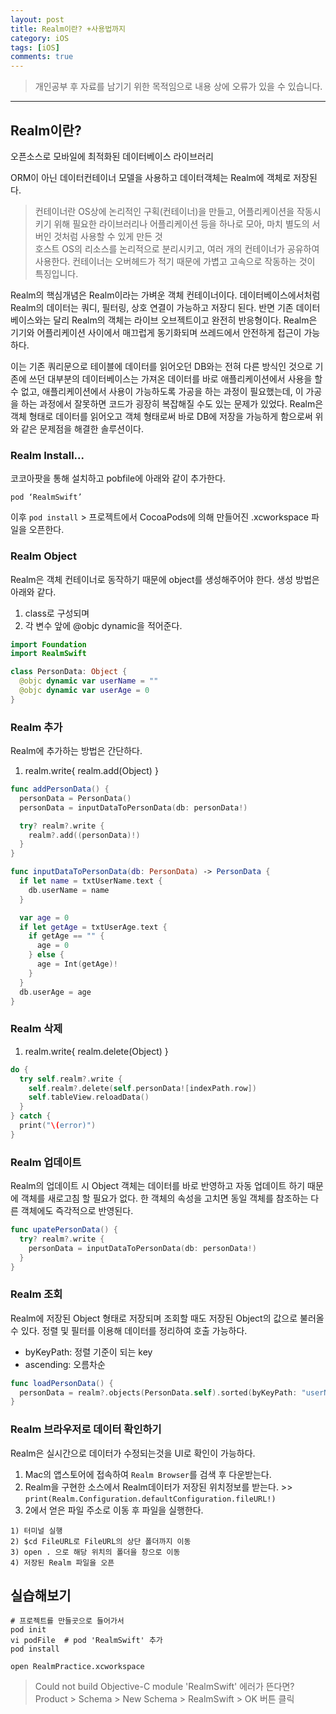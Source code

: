 ```yaml
---
layout: post
title: Realm이란? +사용법까지
category: iOS
tags: [iOS]
comments: true
---
```


> 개인공부 후 자료를 남기기 위한 목적임으로 내용 상에 오류가 있을 수 있습니다.     

<hr>

## Realm이란?

오픈소스로 모바일에 최적화된 데이터베이스 라이브러리

ORM이 아닌 데이터컨테이너 모델을 사용하고 데이터객체는 Realm에 객체로 저장된다.

> 컨테이너란 OS상에 논리적인 구획(컨테이너)을 만들고, 어플리케이션을 작동시키기 위해 필요한 라이브러리나 어플리케이션 등을 하나로 모아, 마치 별도의 서버인 것처럼 사용할 수 있게 만든 것   
호스트 OS의 리소스를 논리적으로 분리시키고, 여러 개의 컨테이너가 공유하여 사용한다. 컨테이너는 오버헤드가 적기 때문에 가볍고 고속으로 작동하는 것이 특징입니다.

Realm의 핵심개념은 Realm이라는 가벼운 객체 컨테이너이다. 데이터베이스에서처럼 Realm의 데이터는 쿼디, 필터링, 상호 연결이 가능하고 저장디 된다. 반면 기존 데이터베이스와는 달리 Realm의 객체는 라이브 오브젝트이고 완전히 반응형이다. Realm은 기기와 어플리케이션 사이에서 매끄럽게 동기화되며 쓰레드에서 안전하게 접근이 가능하다.

이는 기존 쿼리문으로 테이블에 데이터를 읽어오던 DB와는 전혀 다른 방식인 것으로 기존에 쓰던 대부분의 데이터베이스는 가져온 데이터를 바로 애플리케이션에서 사용을 할 수 없고, 애플리케이션에서 사용이 가능하도록 가공을 하는 과정이 필요했는데, 이 가공을 하는 과정에서 잘못하면 코드가 굉장히 복잡해질 수도 있는 문제가 있었다. Realm은 객체 형태로 데이터를 읽어오고 객체 형태로써 바로 DB에 저장을 가능하게 함으로써 위와 같은 문제점을 해결한 솔루션이다.


### Realm Install...

코코아팟을 통해 설치하고 pobfile에 아래와 같이 추가한다.

```vim
pod ‘RealmSwift’
```

이후 `pod install` > 프로젝트에서 CocoaPods에 의해 만들어진 .xcworkspace 파일을 오픈한다.


### Realm Object

Realm은 객체 컨테이너로 동작하기 때문에 object를 생성해주어야 한다. 생성 방법은 아래와 같다.

1. class로 구성되며
2. 각 변수 앞에 @objc dynamic을 적어준다.

```swift
import Foundation
import RealmSwift

class PersonData: Object {
  @objc dynamic var userName = ""
  @objc dynamic var userAge = 0
}
```


### Realm 추가

Realm에 추가하는 방법은 간단하다.

1. realm.write{ realm.add(Object) }

```swift
func addPersonData() {
  personData = PersonData()
  personData = inputDataToPersonData(db: personData!)

  try? realm?.write {
    realm?.add((personData)!)
  }
}

func inputDataToPersonData(db: PersonData) -> PersonData {
  if let name = txtUserName.text {
    db.userName = name
  }

  var age = 0
  if let getAge = txtUserAge.text {
    if getAge == "" {
      age = 0
    } else {
      age = Int(getAge)!
    }
  }
  db.userAge = age
}
```


### Realm 삭제

1. realm.write{ realm.delete(Object) }

```swift
do {
  try self.realm?.write {
    self.realm?.delete(self.personData![indexPath.row])
    self.tableView.reloadData()
  }
} catch {
  print("\(error)")
}
```

### Realm 업데이트

Realm의 업데이트 시 Object 객체는 데이터를 바로 반영하고 자동 업데이트 하기 때문에 객체를 새로고침 할 필요가 없다. 한 객체의 속성을 고치면 동일 객체를 참조하는 다른 객체에도 즉각적으로 반영된다.

```swift
func upatePersonData() {
  try? realm?.write {
    personData = inputDataToPersonData(db: personData!)
  }
}
```

### Realm 조회

Realm에 저장된 Object 형태로 저장되며 조회할 때도 저장된 Object의 값으로 불러올 수 있다. 정렬 및 필터를 이용해 데이터를 정리하여 호출 가능하다.

- byKeyPath: 정렬 기준이 되는 key
- ascending: 오름차순

```swift
func loadPersonData() {
  personData = realm?.objects(PersonData.self).sorted(byKeyPath: "userName", ascending: true)
}
```


### Realm 브라우저로 데이터 확인하기

Realm은 실시간으로 데이터가 수정되는것을 UI로 확인이 가능하다. 

1. Mac의 앱스토어에 접속하여 `Realm Browser`를 검색 후 다운받는다.
2. Realm을 구현한 소스에서 Realm데이터가 저장된 위치정보를 받는다. >> `print(Realm.Configuration.defaultConfiguration.fileURL!)`
3. 2에서 얻은 파일 주소로 이동 후 파일을 실행한다.

```
1) 터미널 실행
2) $cd FileURL로 FileURL의 상단 폴더까지 이동
3) open . 으로 해당 위치의 폴더을 창으로 이동
4) 저장된 Realm 파일을 오픈
```

## 실습해보기

```vim
# 프로젝트를 만들곳으로 들어가서
pod init
vi podFile  # pod 'RealmSwift' 추가
pod install

open RealmPractice.xcworkspace
```

> Could not build Objective-C module 'RealmSwift' 에러가 뜬다면?      
Product > Schema > New Schema > RealmSwift > OK 버튼 클릭
